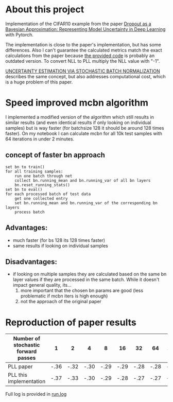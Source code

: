 # About this project
Implementation of the CIFAR10 example from the paper [Dropout as a Bayesian Approximation: Representing Model Uncertainty in Deep Learning](https://arxiv.org/abs/1802.06455) with Pytorch. 

The implementation is close to the paper's implementation, but has some differences. Also I can't guarantee the calculated metrics match the exact calculations from the paper because [the provided code](https://github.com/icml-mcbn/mcbn/tree/master/code/cifar10) is probably an outdated version. To convert NLL to PLL multiply the NLL value with "-1".   

[UNCERTAINTY ESTIMATION VIA STOCHASTIC BATCH NORMALIZATION](https://arxiv.org/abs/1802.04893) describes the same concept, but also addresses computational cost, which is a huge problem of this paper.

# Speed improved mcbn algorithm
I implemented a modified version of the algorithm which still results in similar results (and even identical results if only looking on individual samples) but is way faster (for batchsize 128 it should be around 128 times faster). On my notebook I can calculate mcbn for all 10k test samples with 64 iterations in under 2 minutes. 

## concept of faster bn approach
```
set bn to train()
for all training samples:
    run one batch through net
    collect bn.running_mean and bn.running_var of all bn layers
    bn.reset_running_stats()
set bn to eval()
for each processed batch of test data
    get one collected entry
    set bn.running_mean and bn.running_var of the corresponding bn layers
    process batch
```

## Advantages:
 - much faster (for bs 128 its 128 times faster)
 - same results if looking on individual samples
## Disadvantages:
 - if looking on multiple samples they are calculated based on the same bn layer values if they are processed in the same batch.
   While it doesn't impact general quality, its...
    1) more important that the chosen bn params are good (less problematic if mcbn iters is high enough)
    2) not the approach of the original paper

# Reproduction of paper results
| Number of stochastic forward passes | 1    | 2    | 4    | 8    | 16   | 32   | 64   | 128  | baseline |
|-------------------------------------|------|------|------|------|------|------|------|------|----------|
| PLL paper                           | -.36 | -.32 | -.30 | -.29 | -.29 | -.28 | -.28 | -.28 | -.32     |
| PLL this implementation             | -.37 | -.33 | -.30 | -.29 | -.28 | -.27 | -.27 | -.27 | -.33     |

Full log is provided in [run.log](run.log)


